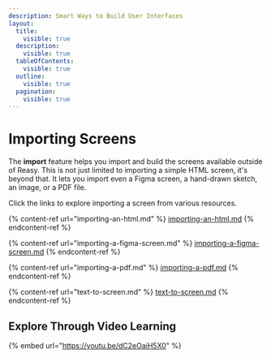 ```yaml
---
description: Smart Ways to Build User Interfaces
layout:
  title:
    visible: true
  description:
    visible: true
  tableOfContents:
    visible: true
  outline:
    visible: true
  pagination:
    visible: true
---
```


# Importing Screens

The **import** feature helps you import and build the screens available outside of Reasy. This is not just limited to importing a simple HTML screen, it's beyond that. It lets you import even a Figma screen, a hand-drawn sketch, an image, or a PDF file.

Click the links to explore importing a screen from various resources.

{% content-ref url="importing-an-html.md" %}
[importing-an-html.md](importing-an-html.md)
{% endcontent-ref %}

{% content-ref url="importing-a-figma-screen.md" %}
[importing-a-figma-screen.md](importing-a-figma-screen.md)
{% endcontent-ref %}

{% content-ref url="importing-a-pdf.md" %}
[importing-a-pdf.md](importing-a-pdf.md)
{% endcontent-ref %}

{% content-ref url="text-to-screen.md" %}
[text-to-screen.md](text-to-screen.md)
{% endcontent-ref %}

## Explore Through Video Learning

{% embed url="https://youtu.be/dC2eOaiH5X0" %}
